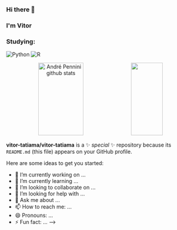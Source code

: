 ### Hi there 👋
### I'm Vitor

### Studying:
![Python](https://img.shields.io/badge/Python-FFD43B?style=for-the-badge&logo=python&logoColor=bl)
![R](https://img.shields.io/badge/R-276DC3?style=for-the-badge&logo=r&logoColor=white)&nbsp;

<div align="center">  
  <img width="49%" height="195px" src="https://github-readme-stats.vercel.app/api?username=Pennini&show_icons=true&count_private=true&hide_border=true&title_color=6272a4&icon_color=6272a4&text_color=c9d1d9&bg_color=282a36" alt="André Pennini github stats" /> 
  <img width="41%" height="195px" src="https://github-readme-stats.vercel.app/api/top-langs/?username=Pennini&layout=compact&hide_border=true&title_color=6272a4&text_color=c9d1d9&bg_color=282a36" />
</div>

**vitor-tatiama/vitor-tatiama** is a ✨ _special_ ✨ repository because its `README.md` (this file) appears on your GitHub profile.

Here are some ideas to get you started:

- 🔭 I’m currently working on ...
- 🌱 I’m currently learning ...
- 👯 I’m looking to collaborate on ...
- 🤔 I’m looking for help with ...
- 💬 Ask me about ...
- 📫 How to reach me: ...
- 😄 Pronouns: ...
- ⚡ Fun fact: ...
-->
